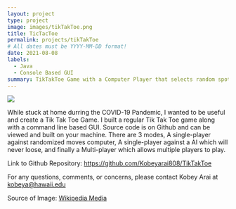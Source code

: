 ```yaml
---
layout: project
type: project
image: images/tikTakToe.png
title: TicTacToe
permalink: projects/tikTakToe
# All dates must be YYYY-MM-DD format!
date: 2021-08-08
labels:
  - Java
  - Console Based GUI
summary: TikTakToe Game with a Computer Player that selects random spots and also a computer AI that never looses.
---
```


<img class="ui medium right floated rounded image" src="../images/tikTakToe.png">

While stuck at home durring the COVID-19 Pandemic, I wanted to be useful and create a Tik Tak Toe Game. I built a regular Tik Tak Toe game along with a command line based GUI. Source code is on Github and can be viewed and built on your machine. There are 3 modes, A single-player against randomized moves computer, A single-player against a AI which will never loose, and finally a Multi-player which allows multiple players to play. 

Link to Github Repository: <a href="https://github.com/Kobeyarai808/TikTakToe">https://github.com/Kobeyarai808/TikTakToe</a>

For any questions, comments, or concerns, please contact Kobey Arai at kobeya@hawaii.edu
 
Source of Image: <a href="https://upload.wikimedia.org/wikipedia/commons/3/32/Tic_tac_toe.svg">Wikipedia Media</a>
